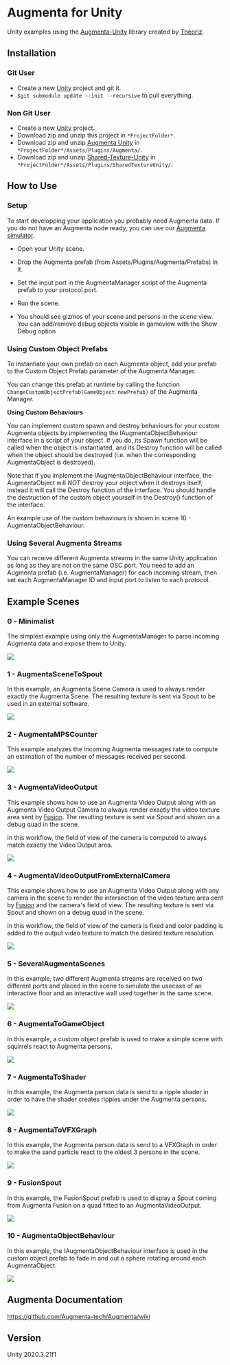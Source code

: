 ﻿Augmenta for Unity
=======================

Unity examples using the [Augmenta-Unity](https://github.com/theoriz/augmentaunity) library created by [Théoriz](http://www.theoriz.com/en/).

Installation
-------------------------------------

### Git User

 - Create a new [Unity](https://unity3d.com/fr) project and git it.
 - `$git submodule update --init --recursive` to pull everything.

### Non Git User

- Create a new [Unity](https://unity3d.com/fr) project.
- Download zip and unzip this project in `*ProjectFolder*`.
- Download zip and unzip [Augmenta Unity](https://github.com/Theoriz/AugmentaUnity) in `*ProjectFolder*/Assets/Plugins/Augmenta/`.
- Download zip and unzip [Shared-Texture-Unity](https://github.com/Theoriz/Shared-Texture-Unity) in `*ProjectFolder*/Assets/Plugins/SharedTextureUnity/`.


How to Use
-------------------------------------

### Setup

To start developping your application you probably need Augmenta data. If you do not have an Augmenta node ready, you can use our [Augmenta simulator](https://github.com/Theoriz/Augmenta-simulator/releases).

- Open your Unity scene.

- Drop the Augmenta prefab (from Assets/Plugins/Augmenta/Prefabs) in it.

- Set the input port in the AugmentaManager script of the Augmenta prefab to your protocol port.

- Run the scene.

- You should see gizmos of your scene and persons in the scene view. You can add/remove debug objects visible in gameview with the Show Debug option

### Using Custom Object Prefabs

To instantiate your own prefab on each Augmenta object, add your prefab to the Custom Object Prefab parameter of the Augmenta Manager.

You can change this prefab at runtime by calling the function `ChangeCustomObjectPrefab(GameObject newPrefab)` of the Augmenta Manager.

**Using Custom Behaviours**

You can implement custom spawn and destroy behaviours for your custom Augmenta objects by implementing the IAugmentaObjectBehaviour interface in a script of your object. If you do, its Spawn function will be called when the object is instantiated, and its Destroy function will be called when the object should be destroyed (i.e. when the corresponding AugmentaObject is destroyed).

Note that if you implement the IAugmentaObjectBehaviour interface, the AugmentaObject will *NOT* destroy your object when it destroys itself, instead it will call the Destroy function of the interface. You should handle the destruction of the custom object yourself in the Destroy() function of the interface.

An example use of the custom behaviours is shown in scene 10 - AugmentaObjectBehaviour.

### Using Several Augmenta Streams

You can receive different Augmenta streams in the same Unity application as long as they are not on the same OSC port. You need to add an Augmenta prefab (i.e. AugmentaManager) for each incoming stream, then set each AugmentaManager ID and input port to listen to each protocol.

Example Scenes 
-------------

### 0 - Minimalist

The simplest example using only the AugmentaManager to parse incoming Augmenta data and expose them to Unity.

![](https://media.giphy.com/media/Y1MjARAF8cMu2OeXFn/giphy.gif)

### 1 - AugmentaSceneToSpout

In this example, an Augmenta Scene Camera is used to always render exactly the Augmenta Scene. The resulting texture is sent via Spout to be used in an external software.

![](https://media.giphy.com/media/iG9m3kPTu5NwZgpq5T/giphy.gif)

### 2 - AugmentaMPSCounter

This example analyzes the incoming Augmenta messages rate to compute an estimation of the number of messages received per second.

![](https://media.giphy.com/media/Ylf4cVXPw6uEwOi5dm/giphy.gif)

### 3 - AugmentaVideoOutput

This example shows how to use an Augmenta Video Output along with an Augmenta Video Output Camera to always render exactly the video texture area sent by [Fusion](https://augmenta-tech.com/download/#fusion). The resulting texture is sent via Spout and shown on a debug quad in the scene.

In this workflow, the field of view of the camera is computed to always match exactly the Video Output area.

![](https://media.giphy.com/media/lS6zCOw9Fp99V4lb8O/giphy.gif)

### 4 - AugmentaVideoOutputFromExternalCamera

This example shows how to use an Augmenta Video Output along with any camera in the scene to render the intersection of the video texture area sent by [Fusion](https://augmenta-tech.com/download/#fusion) and the camera's field of view. The resulting texture is sent via Spout and shown on a debug quad in the scene.

In this workflow, the field of view of the camera is fixed and color padding is added to the output video texture to match the desired texture resolution.

![](https://media.giphy.com/media/ek4c3lDIjIUbqX5OBf/giphy.gif)

### 5 - SeveralAugmentaScenes

In this example, two different Augmenta streams are received on two different ports and placed in the scene to simulate the usecase of an interactive floor and an interactive wall used together in the same scene.

![](https://media.giphy.com/media/hoyZw8ZM5KVLGT7sm6/giphy.gif)

### 6 - AugmentaToGameObject

In this example, a custom object prefab is used to make a simple scene with squirrels react to Augmenta persons.

![](https://media.giphy.com/media/Ply1TCKv8stLIGNeCt/giphy.gif)

### 7 - AugmentaToShader

In this example, the Augmenta person data is send to a ripple shader in order to have the shader creates ripples under the Augmenta persons.

![](https://media.giphy.com/media/iKGxo1w593GKKVREXk/giphy.gif)

### 8 - AugmentaToVFXGraph

In this example, the Augmenta person data is send to a VFXGraph in order to make the sand particle react to the oldest 3 persons in the scene.

![](https://media.giphy.com/media/kc71FmUgEIg7elRTd7/giphy.gif)

### 9 - FusionSpout

In this example, the FusionSpout prefab is used to display a Spout coming from Augmenta Fusion on a quad fitted to an AugmentaVideoOutput.

![](https://media.giphy.com/media/2e6Wkvgc284Bxh94ZY/giphy.gif)

### 10 - AugmentaObjectBehaviour

In this example, the IAugmentaObjectBehaviour interface is used in the custom object prefab to fade in and out a sphere rotating around each AugmentaObject.

![](https://media.giphy.com/media/z5JYu475MKpQ0YFmVC/giphy.gif)

Augmenta Documentation
-------------

https://github.com/Augmenta-tech/Augmenta/wiki

Version
-------------

Unity 2020.3.21f1
